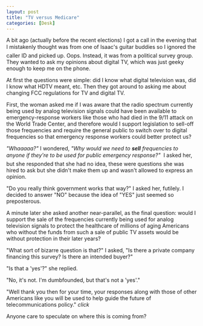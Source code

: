 ```yaml
---
layout: post
title: "TV versus Medicare"
categories: [Desk]
---
```

A bit ago (actually before the recent elections) I got a call in the evening that I mistakenly thought was from one of Isaac's guitar buddies &#151; so I ignored the caller ID and picked up. Oops. Instead, it was from a political survey group. They wanted to ask my opinions about digital TV, which was just geeky enough to keep me on the phone.

<!--more-->
At first the questions were simple: did I know what digital television was, did I know what HDTV meant, etc. Then they got around to asking me about changing FCC regulations for TV and digital TV.

First, the woman asked me if I was aware that the radio spectrum currently being used by analog television signals could have been available to emergency-response workers like those who had died in the 9/11 attack on the World Trade Center, and therefore would I support legislation to sell-off those frequencies and require the general public to switch over to digital frequencies so that emergency response workers could better protect us?

<i>"Whaaaaa?"</i> I wondered, <i>"Why would we need to <b>sell</b> frequencies to anyone if they're to be used for public emergency response?"</i> &#151; I asked her, but she responded that she had no idea, these were questions she was hired to ask but she didn't make them up and wasn't allowed to express an opinion.

"Do you really think government works that way?" I asked her, futilely. I decided to answer "NO" because the idea of "YES" just seemed so preposterous.

A minute later she asked another near-parallel, as the final question: would I support the sale of the frequencies currently being used for analog television signals to protect the healthcare of millions of aging Americans who without the funds from such a sale of public TV assets would be without protection in their later years?

"What sort of bizarre question is that?" I asked, "Is there a private company financing this survey? Is there an intended buyer?"

"Is that a 'yes'?" she replied.

"No, it's not. I'm dumbfounded, but that's not a 'yes'."

"Well thank you then for your time, your responses along with those of other Americans like you will be used to help guide the future of telecommunications policy." <i>click</i>

Anyone care to speculate on where this is coming from?
